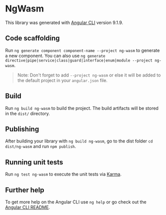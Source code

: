 # NgWasm

This library was generated with [Angular CLI](https://github.com/angular/angular-cli) version 9.1.9.

## Code scaffolding

Run `ng generate component component-name --project ng-wasm` to generate a new component. You can also use `ng generate directive|pipe|service|class|guard|interface|enum|module --project ng-wasm`.
> Note: Don't forget to add `--project ng-wasm` or else it will be added to the default project in your `angular.json` file. 

## Build

Run `ng build ng-wasm` to build the project. The build artifacts will be stored in the `dist/` directory.

## Publishing

After building your library with `ng build ng-wasm`, go to the dist folder `cd dist/ng-wasm` and run `npm publish`.

## Running unit tests

Run `ng test ng-wasm` to execute the unit tests via [Karma](https://karma-runner.github.io).

## Further help

To get more help on the Angular CLI use `ng help` or go check out the [Angular CLI README](https://github.com/angular/angular-cli/blob/master/README.md).
